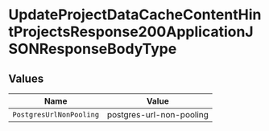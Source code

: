 # UpdateProjectDataCacheContentHintProjectsResponse200ApplicationJSONResponseBodyType


## Values

| Name                     | Value                    |
| ------------------------ | ------------------------ |
| `PostgresUrlNonPooling`  | postgres-url-non-pooling |